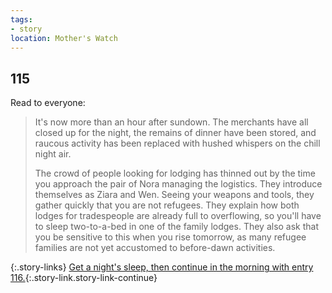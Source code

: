 ```yaml
---
tags:
- story
location: Mother's Watch
---
```


## 115

Read to everyone:

> It's now more than an hour after sundown.
> The merchants have all closed up for the night, the remains of dinner have been stored, and raucous activity has been replaced with hushed whispers on the chill night air.
>
> The crowd of people looking for lodging has thinned out by the time you approach the pair of Nora managing the logistics.
> They introduce themselves as Ziara and Wen.
> Seeing your weapons and tools, they gather quickly that you are not refugees.
> They explain how both lodges for tradespeople are already full to overflowing, so you'll have to sleep two-to-a-bed in one of the family lodges.
> They also ask that you be sensitive to this when you rise tomorrow, as many refugee families are not yet accustomed to before-dawn activities.

{:.story-links}
[Get a night's sleep, then continue in the morning with entry 116.](116-logging.md){:.story-link.story-link-continue}

